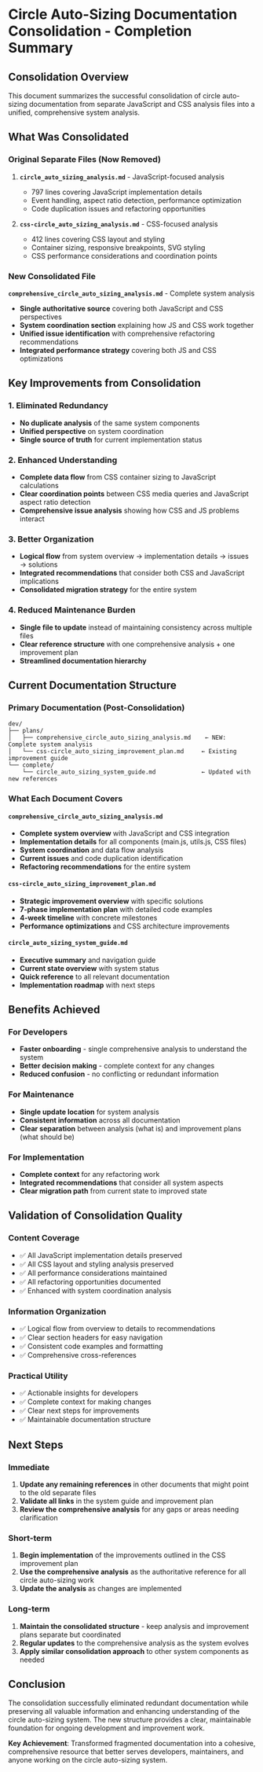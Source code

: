 # Circle Auto-Sizing Documentation Consolidation - Completion Summary

## Consolidation Overview

This document summarizes the successful consolidation of circle auto-sizing documentation from separate JavaScript and CSS analysis files into a unified, comprehensive system analysis.

## What Was Consolidated

### Original Separate Files (Now Removed)
1. **`circle_auto_sizing_analysis.md`** - JavaScript-focused analysis
   - 797 lines covering JavaScript implementation details
   - Event handling, aspect ratio detection, performance optimization
   - Code duplication issues and refactoring opportunities

2. **`css-circle_auto_sizing_analysis.md`** - CSS-focused analysis  
   - 412 lines covering CSS layout and styling
   - Container sizing, responsive breakpoints, SVG styling
   - CSS performance considerations and coordination points

### New Consolidated File
**`comprehensive_circle_auto_sizing_analysis.md`** - Complete system analysis
- **Single authoritative source** covering both JavaScript and CSS perspectives
- **System coordination section** explaining how JS and CSS work together
- **Unified issue identification** with comprehensive refactoring recommendations
- **Integrated performance strategy** covering both JS and CSS optimizations

## Key Improvements from Consolidation

### 1. Eliminated Redundancy
- **No duplicate analysis** of the same system components
- **Unified perspective** on system coordination
- **Single source of truth** for current implementation status

### 2. Enhanced Understanding
- **Complete data flow** from CSS container sizing to JavaScript calculations
- **Clear coordination points** between CSS media queries and JavaScript aspect ratio detection
- **Comprehensive issue analysis** showing how CSS and JS problems interact

### 3. Better Organization
- **Logical flow** from system overview → implementation details → issues → solutions
- **Integrated recommendations** that consider both CSS and JavaScript implications
- **Consolidated migration strategy** for the entire system

### 4. Reduced Maintenance Burden
- **Single file to update** instead of maintaining consistency across multiple files
- **Clear reference structure** with one comprehensive analysis + one improvement plan
- **Streamlined documentation hierarchy**

## Current Documentation Structure

### Primary Documentation (Post-Consolidation)
```
dev/
├── plans/
│   ├── comprehensive_circle_auto_sizing_analysis.md    ← NEW: Complete system analysis
│   └── css-circle_auto_sizing_improvement_plan.md     ← Existing improvement guide
└── complete/
    └── circle_auto_sizing_system_guide.md             ← Updated with new references
```

### What Each Document Covers

#### `comprehensive_circle_auto_sizing_analysis.md`
- **Complete system overview** with JavaScript and CSS integration
- **Implementation details** for all components (main.js, utils.js, CSS files)
- **System coordination** and data flow analysis
- **Current issues** and code duplication identification
- **Refactoring recommendations** for the entire system

#### `css-circle_auto_sizing_improvement_plan.md`
- **Strategic improvement overview** with specific solutions
- **7-phase implementation plan** with detailed code examples
- **4-week timeline** with concrete milestones
- **Performance optimizations** and CSS architecture improvements

#### `circle_auto_sizing_system_guide.md`
- **Executive summary** and navigation guide
- **Current state overview** with system status
- **Quick reference** to all relevant documentation
- **Implementation roadmap** with next steps

## Benefits Achieved

### For Developers
- **Faster onboarding** - single comprehensive analysis to understand the system
- **Better decision making** - complete context for any changes
- **Reduced confusion** - no conflicting or redundant information

### For Maintenance
- **Single update location** for system analysis
- **Consistent information** across all documentation
- **Clear separation** between analysis (what is) and improvement plans (what should be)

### For Implementation
- **Complete context** for any refactoring work
- **Integrated recommendations** that consider all system aspects
- **Clear migration path** from current state to improved state

## Validation of Consolidation Quality

### Content Coverage
- ✅ All JavaScript implementation details preserved
- ✅ All CSS layout and styling analysis preserved  
- ✅ All performance considerations maintained
- ✅ All refactoring opportunities documented
- ✅ Enhanced with system coordination analysis

### Information Organization
- ✅ Logical flow from overview to details to recommendations
- ✅ Clear section headers for easy navigation
- ✅ Consistent code examples and formatting
- ✅ Comprehensive cross-references

### Practical Utility
- ✅ Actionable insights for developers
- ✅ Complete context for making changes
- ✅ Clear next steps for improvements
- ✅ Maintainable documentation structure

## Next Steps

### Immediate
1. **Update any remaining references** in other documents that might point to the old separate files
2. **Validate all links** in the system guide and improvement plan
3. **Review the comprehensive analysis** for any gaps or areas needing clarification

### Short-term
1. **Begin implementation** of the improvements outlined in the CSS improvement plan
2. **Use the comprehensive analysis** as the authoritative reference for all circle auto-sizing work
3. **Update the analysis** as changes are implemented

### Long-term
1. **Maintain the consolidated structure** - keep analysis and improvement plans separate but coordinated
2. **Regular updates** to the comprehensive analysis as the system evolves
3. **Apply similar consolidation approach** to other system components as needed

## Conclusion

The consolidation successfully eliminated redundant documentation while preserving all valuable information and enhancing understanding of the circle auto-sizing system. The new structure provides a clear, maintainable foundation for ongoing development and improvement work.

**Key Achievement**: Transformed fragmented documentation into a cohesive, comprehensive resource that better serves developers, maintainers, and anyone working on the circle auto-sizing system.
